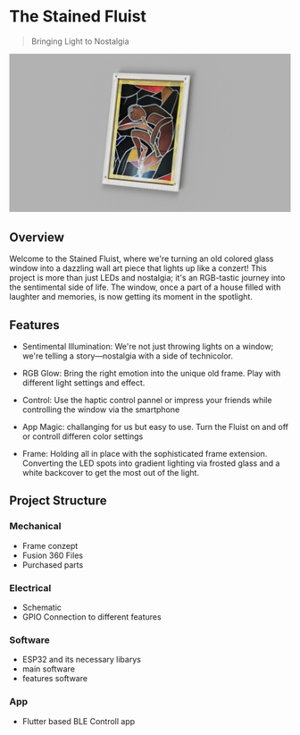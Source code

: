 # The Stained Fluist
>
> Bringing Light to Nostalgia

![Fluist in the Stained glass](/Assets/Images/Rendering.jpeg)

## Overview

Welcome to the Stained Fluist, where we're turning an old colored glass window into a dazzling wall art piece that lights up like a conzert! This project is more than just LEDs and nostalgia; it's an RGB-tastic journey into the sentimental side of life. The window, once a part of a house filled with laughter and memories, is now getting its moment in the spotlight.

## Features

- Sentimental Illumination: We're not just throwing lights on a window; we're telling a story—nostalgia with a side of technicolor.

- RGB Glow: Bring the right emotion into the unique old frame. Play with different light settings and effect.

- Control: Use the haptic control pannel or impress your friends while controlling the window via the smartphone

- App Magic: challanging for us but easy to use. Turn the Fluist on and off or controll differen color settings

- Frame: Holding all in place with the sophisticated frame extension. Converting the LED spots into gradient lighting via frosted glass and a white backcover to get the most out of the light.

## Project Structure

### Mechanical

- Frame conzept
- Fusion 360 Files
- Purchased parts

### Electrical

- Schematic
- GPIO Connection to different features

### Software

- ESP32 and its necessary libarys
- main software
- features software

### App

- Flutter based BLE Controll app
